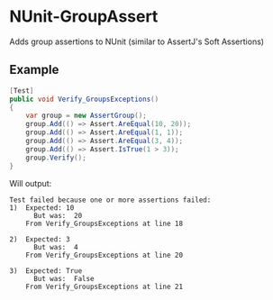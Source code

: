 NUnit-GroupAssert
=================

Adds group assertions to NUnit (similar to AssertJ's Soft Assertions)

Example
-------

```csharp
[Test]
public void Verify_GroupsExceptions()
{
    var group = new AssertGroup();
    group.Add(() => Assert.AreEqual(10, 20));
    group.Add(() => Assert.AreEqual(1, 1));
    group.Add(() => Assert.AreEqual(3, 4));
    group.Add(() => Assert.IsTrue(1 > 3));
    group.Verify();
}
```

Will output:

```
Test failed because one or more assertions failed: 
1)	Expected: 10
	  But was:  20
	From Verify_GroupsExceptions at line 18

2)	Expected: 3
	  But was:  4
	From Verify_GroupsExceptions at line 20

3)	Expected: True
	  But was:  False
	From Verify_GroupsExceptions at line 21
```

